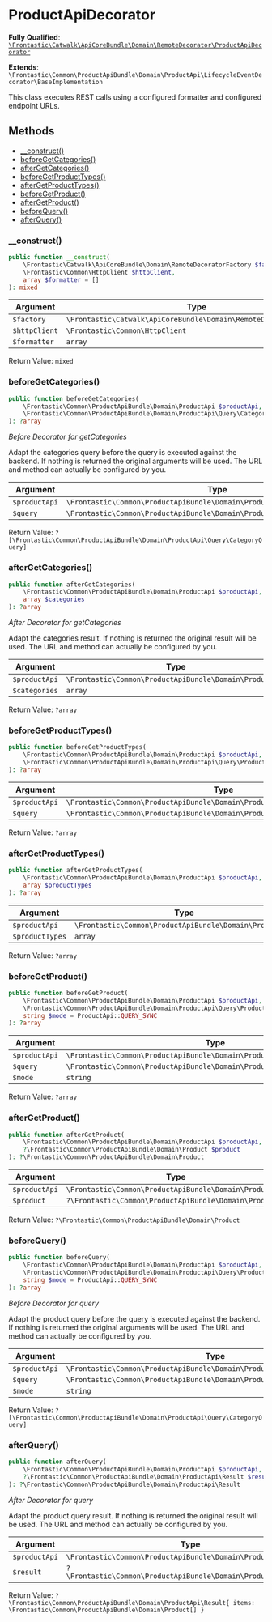 #  ProductApiDecorator

**Fully Qualified**: [`\Frontastic\Catwalk\ApiCoreBundle\Domain\RemoteDecorator\ProductApiDecorator`](../../../../../src/php/ApiCoreBundle/Domain/RemoteDecorator/ProductApiDecorator.php)

**Extends**: `\Frontastic\Common\ProductApiBundle\Domain\ProductApi\LifecycleEventDecorator\BaseImplementation`

This class executes REST calls using a configured formatter and configured
endpoint URLs.

## Methods

* [__construct()](#__construct)
* [beforeGetCategories()](#beforegetcategories)
* [afterGetCategories()](#aftergetcategories)
* [beforeGetProductTypes()](#beforegetproducttypes)
* [afterGetProductTypes()](#aftergetproducttypes)
* [beforeGetProduct()](#beforegetproduct)
* [afterGetProduct()](#aftergetproduct)
* [beforeQuery()](#beforequery)
* [afterQuery()](#afterquery)

### __construct()

```php
public function __construct(
    \Frontastic\Catwalk\ApiCoreBundle\Domain\RemoteDecoratorFactory $factory,
    \Frontastic\Common\HttpClient $httpClient,
    array $formatter = []
): mixed
```

Argument|Type|Default|Description
--------|----|-------|-----------
`$factory`|`\Frontastic\Catwalk\ApiCoreBundle\Domain\RemoteDecoratorFactory`||
`$httpClient`|`\Frontastic\Common\HttpClient`||
`$formatter`|`array`|`[]`|

Return Value: `mixed`

### beforeGetCategories()

```php
public function beforeGetCategories(
    \Frontastic\Common\ProductApiBundle\Domain\ProductApi $productApi,
    \Frontastic\Common\ProductApiBundle\Domain\ProductApi\Query\CategoryQuery $query
): ?array
```

*Before Decorator for getCategories*

Adapt the categories query before the query is executed against the
backend. If nothing is returned the original arguments will be used.
The URL and method can actually be configured by you.

Argument|Type|Default|Description
--------|----|-------|-----------
`$productApi`|`\Frontastic\Common\ProductApiBundle\Domain\ProductApi`||
`$query`|`\Frontastic\Common\ProductApiBundle\Domain\ProductApi\Query\CategoryQuery`||

Return Value: `?[\Frontastic\Common\ProductApiBundle\Domain\ProductApi\Query\CategoryQuery]`

### afterGetCategories()

```php
public function afterGetCategories(
    \Frontastic\Common\ProductApiBundle\Domain\ProductApi $productApi,
    array $categories
): ?array
```

*After Decorator for getCategories*

Adapt the categories result. If nothing is returned the original result
will be used. The URL and method can actually be configured by you.

Argument|Type|Default|Description
--------|----|-------|-----------
`$productApi`|`\Frontastic\Common\ProductApiBundle\Domain\ProductApi`||
`$categories`|`array`||

Return Value: `?array`

### beforeGetProductTypes()

```php
public function beforeGetProductTypes(
    \Frontastic\Common\ProductApiBundle\Domain\ProductApi $productApi,
    \Frontastic\Common\ProductApiBundle\Domain\ProductApi\Query\ProductTypeQuery $query
): ?array
```

Argument|Type|Default|Description
--------|----|-------|-----------
`$productApi`|`\Frontastic\Common\ProductApiBundle\Domain\ProductApi`||
`$query`|`\Frontastic\Common\ProductApiBundle\Domain\ProductApi\Query\ProductTypeQuery`||

Return Value: `?array`

### afterGetProductTypes()

```php
public function afterGetProductTypes(
    \Frontastic\Common\ProductApiBundle\Domain\ProductApi $productApi,
    array $productTypes
): ?array
```

Argument|Type|Default|Description
--------|----|-------|-----------
`$productApi`|`\Frontastic\Common\ProductApiBundle\Domain\ProductApi`||
`$productTypes`|`array`||

Return Value: `?array`

### beforeGetProduct()

```php
public function beforeGetProduct(
    \Frontastic\Common\ProductApiBundle\Domain\ProductApi $productApi,
    \Frontastic\Common\ProductApiBundle\Domain\ProductApi\Query\ProductQuery $query,
    string $mode = ProductApi::QUERY_SYNC
): ?array
```

Argument|Type|Default|Description
--------|----|-------|-----------
`$productApi`|`\Frontastic\Common\ProductApiBundle\Domain\ProductApi`||
`$query`|`\Frontastic\Common\ProductApiBundle\Domain\ProductApi\Query\ProductQuery`||
`$mode`|`string`|`ProductApi::QUERY_SYNC`|

Return Value: `?array`

### afterGetProduct()

```php
public function afterGetProduct(
    \Frontastic\Common\ProductApiBundle\Domain\ProductApi $productApi,
    ?\Frontastic\Common\ProductApiBundle\Domain\Product $product
): ?\Frontastic\Common\ProductApiBundle\Domain\Product
```

Argument|Type|Default|Description
--------|----|-------|-----------
`$productApi`|`\Frontastic\Common\ProductApiBundle\Domain\ProductApi`||
`$product`|`?\Frontastic\Common\ProductApiBundle\Domain\Product`||

Return Value: `?\Frontastic\Common\ProductApiBundle\Domain\Product`

### beforeQuery()

```php
public function beforeQuery(
    \Frontastic\Common\ProductApiBundle\Domain\ProductApi $productApi,
    \Frontastic\Common\ProductApiBundle\Domain\ProductApi\Query\ProductQuery $query,
    string $mode = ProductApi::QUERY_SYNC
): ?array
```

*Before Decorator for query*

Adapt the product query before the query is executed against the
backend. If nothing is returned the original arguments will be used.
The URL and method can actually be configured by you.

Argument|Type|Default|Description
--------|----|-------|-----------
`$productApi`|`\Frontastic\Common\ProductApiBundle\Domain\ProductApi`||
`$query`|`\Frontastic\Common\ProductApiBundle\Domain\ProductApi\Query\ProductQuery`||
`$mode`|`string`|`ProductApi::QUERY_SYNC`|

Return Value: `?[\Frontastic\Common\ProductApiBundle\Domain\ProductApi\Query\CategoryQuery]`

### afterQuery()

```php
public function afterQuery(
    \Frontastic\Common\ProductApiBundle\Domain\ProductApi $productApi,
    ?\Frontastic\Common\ProductApiBundle\Domain\ProductApi\Result $result
): ?\Frontastic\Common\ProductApiBundle\Domain\ProductApi\Result
```

*After Decorator for query*

Adapt the product query result. If nothing is returned the original
result will be used. The URL and method can actually be configured by
you.

Argument|Type|Default|Description
--------|----|-------|-----------
`$productApi`|`\Frontastic\Common\ProductApiBundle\Domain\ProductApi`||
`$result`|`?\Frontastic\Common\ProductApiBundle\Domain\ProductApi\Result`||

Return Value: `?\Frontastic\Common\ProductApiBundle\Domain\ProductApi\Result{ items: \Frontastic\Common\ProductApiBundle\Domain\Product[] }`

